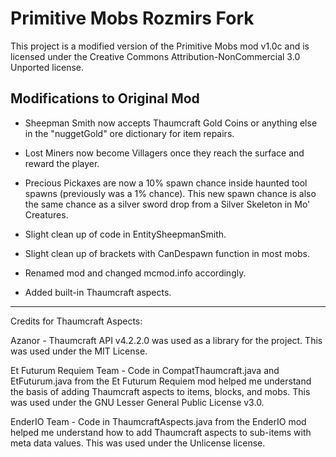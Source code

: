 # Primitive Mobs Rozmirs Fork

This project is a modified version of the Primitive Mobs mod v1.0c and is licensed under the Creative Commons Attribution-NonCommercial 3.0 Unported license.


## Modifications to Original Mod
* Sheepman Smith now accepts Thaumcraft Gold Coins or anything else in the "nuggetGold" ore dictionary for item repairs.

* Lost Miners now become Villagers once they reach the surface and reward the player.

* Precious Pickaxes are now a 10% spawn chance inside haunted tool spawns (previously was a 1% chance). This new spawn chance is also the same chance as a silver sword drop from a Silver Skeleton in Mo' Creatures.


* Slight clean up of code in EntitySheepmanSmith.

* Slight clean up of brackets with CanDespawn function in most mobs.

* Renamed mod and changed mcmod.info accordingly.


* Added built-in Thaumcraft aspects.



---------------------------------------------------
Credits for Thaumcraft Aspects:

Azanor - Thaumcraft API v4.2.2.0 was used as a library for the project. This was used under the MIT License.

Et Futurum Requiem Team - Code in CompatThaumcraft.java and EtFuturum.java from the Et Futurum Requiem mod helped me understand the basis of adding Thaumcraft aspects to items, blocks, and mobs. This was used under the GNU Lesser General Public License v3.0.

EnderIO Team - Code in ThaumcraftAspects.java from the EnderIO mod helped me understand how to add Thaumcraft aspects to sub-items with meta data values. This was used under the Unlicense license.
